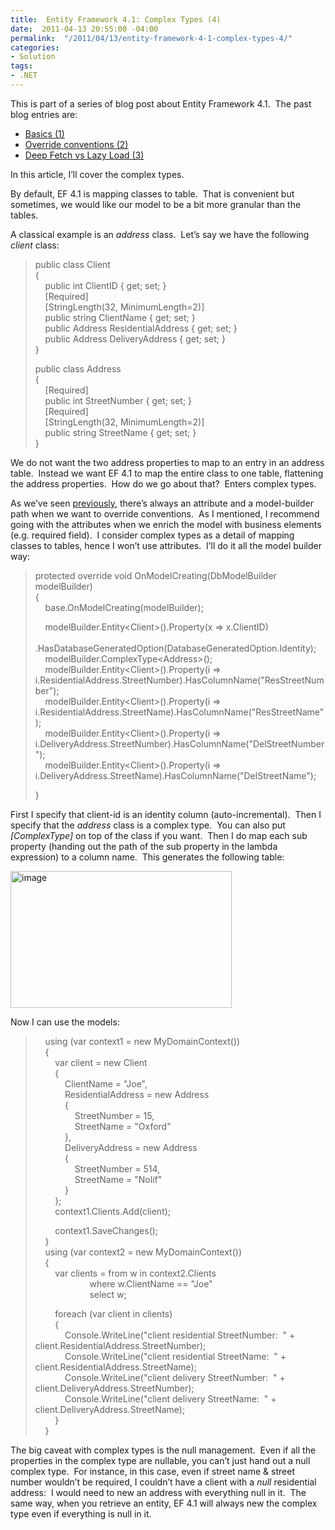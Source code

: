 ```yaml
---
title:  Entity Framework 4.1: Complex Types (4)
date:  2011-04-13 20:55:00 -04:00
permalink:  "/2011/04/13/entity-framework-4-1-complex-types-4/"
categories:
- Solution
tags:
- .NET
---
```

<p>This is part of a series of blog post about Entity Framework 4.1.&#160; The past blog entries are:</p>  <ul>   <li><a href="http://vincentlauzon.wordpress.com/2011/04/03/entity-framework-4-1-basics-1/">Basics (1)</a> </li>    <li><a href="http://vincentlauzon.wordpress.com/2011/04/06/entity-framework-4-1-override-conventions-2/">Override conventions (2)</a> </li>    <li><a href="http://vincentlauzon.wordpress.com/2011/04/11/entity-framework-4-1-deep-fetch-vs-lazy-load-3/">Deep Fetch vs Lazy Load (3)</a> </li> </ul>  <p>In this article, I’ll cover the complex types.</p>  <p>By default, EF 4.1 is mapping classes to table.&#160; That is convenient but sometimes, we would like our model to be a bit more granular than the tables.</p>  <p>A classical example is an <em>address</em> class.&#160; Let’s say we have the following <em>client</em> class:</p>  <blockquote>   <p>public class Client      <br />{       <br />&#160;&#160;&#160; public int ClientID { get; set; }       <br />&#160;&#160;&#160; [Required]       <br />&#160;&#160;&#160; [StringLength(32, MinimumLength=2)]       <br />&#160;&#160;&#160; public string ClientName { get; set; }       <br />&#160;&#160;&#160; public Address ResidentialAddress { get; set; }       <br />&#160;&#160;&#160; public Address DeliveryAddress { get; set; }       <br />} </p>    <p>public class Address      <br />{       <br />&#160;&#160;&#160; [Required]       <br />&#160;&#160;&#160; public int StreetNumber { get; set; }       <br />&#160;&#160;&#160; [Required]       <br />&#160;&#160;&#160; [StringLength(32, MinimumLength=2)]       <br />&#160;&#160;&#160; public string StreetName { get; set; }       <br />} </p> </blockquote>  <p>We do not want the two address properties to map to an entry in an address table.&#160; Instead we want EF 4.1 to map the entire class to one table, flattening the address properties.&#160; How do we go about that?&#160; Enters complex types.</p>  <p>As we’ve seen <a href="http://vincentlauzon.wordpress.com/2011/04/06/entity-framework-4-1-override-conventions-2/">previously</a>, there’s always an attribute and a model-builder path when we want to override conventions.&#160; As I mentioned, I recommend going with the attributes when we enrich the model with business elements (e.g. required field).&#160; I consider complex types as a detail of mapping classes to tables, hence I won’t use attributes.&#160; I’ll do it all the model builder way:</p>  <blockquote>   <p>protected override void OnModelCreating(DbModelBuilder modelBuilder)      <br />{       <br />&#160;&#160;&#160; base.OnModelCreating(modelBuilder); </p>    <p>&#160;&#160;&#160; modelBuilder.Entity&lt;Client&gt;().Property(x =&gt; x.ClientID)      <br />&#160;&#160;&#160;&#160;&#160;&#160;&#160; .HasDatabaseGeneratedOption(DatabaseGeneratedOption.Identity);       <br />&#160;&#160;&#160; modelBuilder.ComplexType&lt;Address&gt;();       <br />&#160;&#160;&#160; modelBuilder.Entity&lt;Client&gt;().Property(i =&gt; i.ResidentialAddress.StreetNumber).HasColumnName(&quot;ResStreetNumber&quot;);       <br />&#160;&#160;&#160; modelBuilder.Entity&lt;Client&gt;().Property(i =&gt; i.ResidentialAddress.StreetName).HasColumnName(&quot;ResStreetName&quot;);       <br />&#160;&#160;&#160; modelBuilder.Entity&lt;Client&gt;().Property(i =&gt; i.DeliveryAddress.StreetNumber).HasColumnName(&quot;DelStreetNumber&quot;);       <br />&#160;&#160;&#160; modelBuilder.Entity&lt;Client&gt;().Property(i =&gt; i.DeliveryAddress.StreetName).HasColumnName(&quot;DelStreetName&quot;); </p>    <p>} </p> </blockquote>  <p>First I specify that client-id is an identity column (auto-incremental).&#160; Then I specify that the <em>address</em> class is a complex type.&#160; You can also put <em>[ComplexType]</em> on top of the class if you want.&#160; Then I do map each sub property (handing out the path of the sub property in the lambda expression) to a column name.&#160; This generates the following table:</p>  <p><a href="http://vincentlauzon.files.wordpress.com/2011/04/image.png"><img style="display:inline;border-width:0;" title="image" border="0" alt="image" src="http://vincentlauzon.files.wordpress.com/2011/04/image_thumb.png" width="354" height="219" /></a> </p>  <p>Now I can use the models:</p>  <blockquote>   <p>&#160;&#160;&#160; using (var context1 = new MyDomainContext())      <br />&#160;&#160;&#160; {       <br />&#160;&#160;&#160;&#160;&#160;&#160;&#160; var client = new Client       <br />&#160;&#160;&#160;&#160;&#160;&#160;&#160; {       <br />&#160;&#160;&#160;&#160;&#160;&#160;&#160;&#160;&#160;&#160;&#160; ClientName = &quot;Joe&quot;,       <br />&#160;&#160;&#160;&#160;&#160;&#160;&#160;&#160;&#160;&#160;&#160; ResidentialAddress = new Address       <br />&#160;&#160;&#160;&#160;&#160;&#160;&#160;&#160;&#160;&#160;&#160; {       <br />&#160;&#160;&#160;&#160;&#160;&#160;&#160;&#160;&#160;&#160;&#160;&#160;&#160;&#160;&#160; StreetNumber = 15,       <br />&#160;&#160;&#160;&#160;&#160;&#160;&#160;&#160;&#160;&#160;&#160;&#160;&#160;&#160;&#160; StreetName = &quot;Oxford&quot;       <br />&#160;&#160;&#160;&#160;&#160;&#160;&#160;&#160;&#160;&#160;&#160; },       <br />&#160;&#160;&#160;&#160;&#160;&#160;&#160;&#160;&#160;&#160;&#160; DeliveryAddress = new Address       <br />&#160;&#160;&#160;&#160;&#160;&#160;&#160;&#160;&#160;&#160;&#160; {       <br />&#160;&#160;&#160;&#160;&#160;&#160;&#160;&#160;&#160;&#160;&#160;&#160;&#160;&#160;&#160; StreetNumber = 514,       <br />&#160;&#160;&#160;&#160;&#160;&#160;&#160;&#160;&#160;&#160;&#160;&#160;&#160;&#160;&#160; StreetName = &quot;Nolif&quot;       <br />&#160;&#160;&#160;&#160;&#160;&#160;&#160;&#160;&#160;&#160;&#160; }       <br />&#160;&#160;&#160;&#160;&#160;&#160;&#160; };       <br />&#160;&#160;&#160;&#160;&#160;&#160;&#160; context1.Clients.Add(client); </p>    <p>&#160;&#160;&#160;&#160;&#160;&#160;&#160; context1.SaveChanges();      <br />&#160;&#160;&#160; }       <br />&#160;&#160;&#160; using (var context2 = new MyDomainContext())       <br />&#160;&#160;&#160; {       <br />&#160;&#160;&#160;&#160;&#160;&#160;&#160; var clients = from w in context2.Clients       <br />&#160;&#160;&#160;&#160;&#160;&#160;&#160;&#160;&#160;&#160;&#160;&#160;&#160;&#160;&#160;&#160;&#160;&#160;&#160;&#160;&#160; where w.ClientName == &quot;Joe&quot;       <br />&#160;&#160;&#160;&#160;&#160;&#160;&#160;&#160;&#160;&#160;&#160;&#160;&#160;&#160;&#160;&#160;&#160;&#160;&#160;&#160;&#160; select w; </p>    <p>&#160;&#160;&#160;&#160;&#160;&#160;&#160; foreach (var client in clients)      <br />&#160;&#160;&#160;&#160;&#160;&#160;&#160; {       <br />&#160;&#160;&#160;&#160;&#160;&#160;&#160;&#160;&#160;&#160;&#160; Console.WriteLine(&quot;client residential StreetNumber:&#160; &quot; + client.ResidentialAddress.StreetNumber);       <br />&#160;&#160;&#160;&#160;&#160;&#160;&#160;&#160;&#160;&#160;&#160; Console.WriteLine(&quot;client residential StreetName:&#160; &quot; + client.ResidentialAddress.StreetName);       <br />&#160;&#160;&#160;&#160;&#160;&#160;&#160;&#160;&#160;&#160;&#160; Console.WriteLine(&quot;client delivery StreetNumber:&#160; &quot; + client.DeliveryAddress.StreetNumber);       <br />&#160;&#160;&#160;&#160;&#160;&#160;&#160;&#160;&#160;&#160;&#160; Console.WriteLine(&quot;client delivery StreetName:&#160; &quot; + client.DeliveryAddress.StreetName);       <br />&#160;&#160;&#160;&#160;&#160;&#160;&#160; }       <br />&#160;&#160;&#160; }       <br /></p> </blockquote>  <p>The big caveat with complex types is the null management.&#160; Even if all the properties in the complex type are nullable, you can’t just hand out a null complex type.&#160; For instance, in this case, even if street name &amp; street number wouldn’t be required, I couldn’t have a client with a <em>null</em> residential address:&#160; I would need to new an address with everything null in it.&#160; The same way, when you retrieve an entity, EF 4.1 will always new the complex type even if everything is null in it.</p>